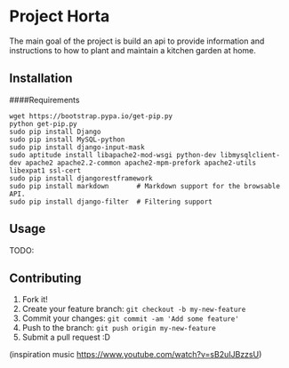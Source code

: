 # Project Horta
The main goal of the project is build an api to provide information and instructions to how to plant and maintain a kitchen garden at home.

## Installation
####Requirements 

```
wget https://bootstrap.pypa.io/get-pip.py
python get-pip.py
sudo pip install Django
sudo pip install MySQL-python
sudo pip install django-input-mask
sudo aptitude install libapache2-mod-wsgi python-dev libmysqlclient-dev apache2 apache2.2-common apache2-mpm-prefork apache2-utils libexpat1 ssl-cert
sudo pip install djangorestframework
sudo pip install markdown       # Markdown support for the browsable API.
sudo pip install django-filter  # Filtering support
```

## Usage
TODO: 

## Contributing
1. Fork it!
2. Create your feature branch: `git checkout -b my-new-feature`
3. Commit your changes: `git commit -am 'Add some feature'`
4. Push to the branch: `git push origin my-new-feature`
5. Submit a pull request :D

(inspiration music https://www.youtube.com/watch?v=sB2uIJBzzsU)
